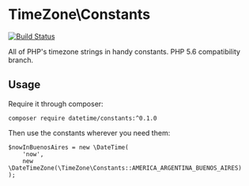 # TimeZone\Constants

[![Build Status](https://travis-ci.org/guiwoda/timezone-constants.svg?branch=php-56)](https://travis-ci.org/guiwoda/timezone-constants)

All of PHP's timezone strings in handy constants. PHP 5.6 compatibility branch.

## Usage

Require it through composer:

```
composer require datetime/constants:^0.1.0
```

Then use the constants wherever you need them:

```
$nowInBuenosAires = new \DateTime(
	'now', 
	new \DateTimeZone(\TimeZone\Constants::AMERICA_ARGENTINA_BUENOS_AIRES)
);
```